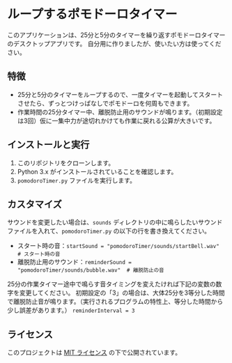 
# ループするポモドーロタイマー

このアプリケーションは、25分と5分のタイマーを繰り返すポモドーロタイマーのデスクトップアプリです。
自分用に作りましたが、使いたい方は使ってください。

## 特徴

- 25分と5分のタイマーをループするので、一度タイマーを起動してスタートさせたら、ずっとつけっぱなしでポモドーロを何周もできます。
- 作業時間の25分タイマー中、離脱防止用のサウンドが鳴ります。（初期設定は3回）仮に一集中力が途切れかけても作業に戻れる公算が大きいです。

## インストールと実行

1. このリポジトリをクローンします。
2. Python 3.x がインストールされていることを確認します。
3. `pomodoroTimer.py` ファイルを実行します。

## カスタマイズ

サウンドを変更したい場合は、`sounds` ディレクトリの中に鳴らしたいサウンドファイルを入れて、`pomodoroTimer.py` の以下の行を書き換えてください。

- スタート時の音：`startSound = "pomodoroTimer/sounds/startBell.wav"  # スタート時の音`
- 離脱防止用のサウンド：`reminderSound = "pomodoroTimer/sounds/bubble.wav"  # 離脱防止の音`

25分の作業タイマー途中で鳴らす音タイミングを変えたければ下記の変数の数字を変更してください。
初期設定の「3」の場合は、大体25分を3等分した時間で離脱防止音が鳴ります。（実行されるプログラムの特性上、等分した時間から少し誤差があります。）
`reminderInterval = 3`

## ライセンス

このプロジェクトは [MIT ライセンス](LICENSE) の下で公開されています。

